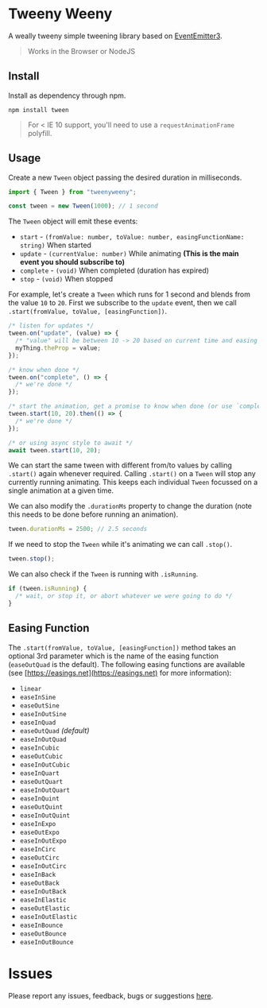 # Tweeny Weeny

A weally tweeny simple tweening library based on [EventEmitter3](https://www.npmjs.com/package/eventemitter3).

> Works in the Browser or NodeJS

## Install

Install as dependency through npm.

`npm install tween`

> For < IE 10 support, you'll need to use a `requestAnimationFrame` polyfill.

## Usage

Create a new `Tween` object passing the desired duration in milliseconds.

```javascript
import { Tween } from "tweenyweeny";

const tween = new Tween(1000); // 1 second
```

The `Tween` object will emit these events:

- `start` - `(fromValue: number, toValue: number, easingFunctionName: string)` When started
- `update` - `(currentValue: number)` While animating **(This is the main event you should subscribe to)**
- `complete` - `(void)` When completed (duration has expired)
- `stop` - `(void)` When stopped

For example, let's create a `Tween` which runs for 1 second and blends from the value `10` to `20`. First we subscribe to the `update` event, then we call `.start(fromValue, toValue, [easingFunction])`.

```javascript
/* listen for updates */
tween.on("update", (value) => {
  /* "value" will be between 10 -> 20 based on current time and easing function */
  myThing.theProp = value;
});

/* know when done */
tween.on("complete", () => {
  /* we're done */
});

/* start the animation, get a promise to know when done (or use `complete` event) */
tween.start(10, 20).then(() => {
  /* we're done */
});

/* or using async style to await */
await tween.start(10, 20);
```

We can start the same tween with different from/to values by calling `.start()` again whenever required. Calling `.start()` on a `Tween` will stop any currently running animating. This keeps each individual `Tween` focussed on a single animation at a given time.

We can also modify the `.durationMs` property to change the duration (note this needs to be done before running an animation).

```javascript
tween.durationMs = 2500; // 2.5 seconds
```

If we need to stop the `Tween` while it's animating we can call `.stop()`.

```javascript
tween.stop();
```

We can also check if the `Tween` is running with `.isRunning`.

```javascript
if (tween.isRunning) {
  /* wait, or stop it, or abort whatever we were going to do */
}
```

## Easing Function

The `.start(fromValue, toValue, [easingFunction])` method takes an optional 3rd parameter which is the name of the easing function (`easeOutQuad` is the default). The following easing functions are available (see [https://easings.net](https://easings.net) for more information):

- `linear`
- `easeInSine`
- `easeOutSine`
- `easeInOutSine`
- `easeInQuad`
- `easeOutQuad` _(default)_
- `easeInOutQuad`
- `easeInCubic`
- `easeOutCubic`
- `easeInOutCubic`
- `easeInQuart`
- `easeOutQuart`
- `easeInOutQuart`
- `easeInQuint`
- `easeOutQuint`
- `easeInOutQuint`
- `easeInExpo`
- `easeOutExpo`
- `easeInOutExpo`
- `easeInCirc`
- `easeOutCirc`
- `easeInOutCirc`
- `easeInBack`
- `easeOutBack`
- `easeInOutBack`
- `easeInElastic`
- `easeOutElastic`
- `easeInOutElastic`
- `easeInBounce`
- `easeOutBounce`
- `easeInOutBounce`

# Issues

Please report any issues, feedback, bugs or suggestions [here](https://github.com/dragonworx/tweenyweeny/issues).
